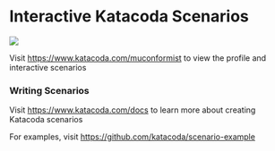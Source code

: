 # Interactive Katacoda Scenarios

[![](http://shields.katacoda.com/katacoda/muconformist/count.svg)](https://www.katacoda.com/muconformist "Get your profile on Katacoda.com")

Visit https://www.katacoda.com/muconformist to view the profile and interactive scenarios

### Writing Scenarios
Visit https://www.katacoda.com/docs to learn more about creating Katacoda scenarios

For examples, visit https://github.com/katacoda/scenario-example
